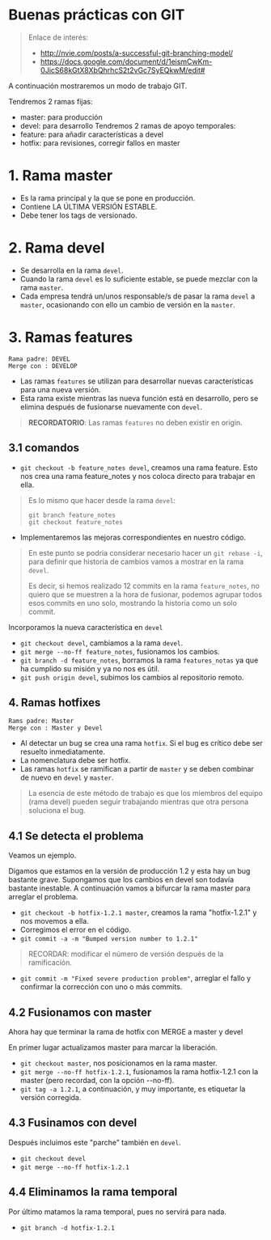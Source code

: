 
# Buenas prácticas con GIT

> Enlace de interés:
> * http://nvie.com/posts/a-successful-git-branching-model/
> * https://docs.google.com/document/d/1eismCwKm-0JicS68kGtX8XbQhrhcS2t2vGc7SyEQkwM/edit#

A continuación mostraremos un modo de trabajo GIT.

Tendremos 2 ramas fijas:
* master: para producción
* devel: para desarrollo
Tendremos 2 ramas de apoyo temporales:
* feature: para añadir características a devel
* hotfix: para revisiones, corregir fallos en master

# 1. Rama master

* Es la rama principal y la que se pone en producción.
* Contiene LA ÚLTIMA VERSIÓN ESTABLE.
* Debe tener los tags de versionado.

# 2. Rama devel

* Se desarrolla en la rama `devel`.
* Cuando la rama `devel` es lo suficiente estable, se puede mezclar con la rama `master`.
* Cada empresa tendrá un/unos responsable/s de pasar la rama `devel` a `master`, ocasionando con ello un cambio de versión en la `master`.

# 3. Ramas features

```
Rama padre: DEVEL  
Merge con : DEVELOP
```

* Las ramas `features` se utilizan para desarrollar nuevas características para una nueva versión.  
* Esta rama existe mientras las nueva función está en desarrollo, pero se elimina después de fusionarse nuevamente con `devel`.

> **RECORDATORIO**: Las ramas `features` no deben existir en origin.

## 3.1 comandos

* `git checkout -b feature_notes devel`, creamos una rama feature. Esto nos crea una rama feature_notes y nos coloca directo para trabajar en ella.

> Es lo mismo que hacer desde la rama `devel`:
> ```
> git branch feature_notes
> git checkout feature_notes
> ```

* Implementaremos las mejoras correspondientes en nuestro código.

> En este punto se podria considerar necesario hacer un `git rebase -i`, para definir que historia de cambios vamos a mostrar en la rama `devel`.
>
> Es decir, si hemos realizado 12 commits en la rama `feature_notes`, no quiero que se muestren a la hora de fusionar, podemos agrupar todos esos commits en uno solo, mostrando la historia como un solo commit.


Incorporamos la nueva característica en `devel`
* `git checkout devel`, cambiamos a la rama `devel`.
* `git merge --no-ff feature_notes`, fusionamos los cambios.
* `git branch -d feature_notes`, borramos la rama `features_notas` ya que ha cumplido su misión y ya no nos es útil.
* `git push origin devel`, subimos los cambios al repositorio remoto.

## 4. Ramas hotfixes

```
Rams padre: Master
Merge con : Master y Devel
```

* Al detectar un bug se crea una rama `hotfix`. Si el bug es crítico debe ser resuelto inmediatamente.
* La nomenclatura debe ser hotfix.
* Las ramas `hotfix` se ramifican a partir de `master` y se deben combinar de nuevo en `devel` y `master`.

> La esencia de este método de trabajo es que los miembros del equipo (rama devel) pueden seguir trabajando mientras que otra persona soluciona el bug.

## 4.1 Se detecta el problema

Veamos un ejemplo.

Digamos que estamos en la versión de producción 1.2 y esta hay un bug bastante grave. Supongamos que los cambios en devel son todavía bastante inestable.
A continuación vamos a bifurcar la rama master para arreglar el problema.

* `git checkout -b hotfix-1.2.1 master`, creamos la rama "hotfix-1.2.1" y nos movemos a ella.
* Corregimos el error en el código.
* `git commit -a -m "Bumped version number to 1.2.1"`

> RECORDAR: modificar el número de versión después de la ramificación.

* `git commit -m "Fixed severe production problem"`, arreglar el fallo y confirmar la corrección con uno o más commits.

## 4.2 Fusionamos con master

Ahora hay que terminar la rama de hotfix con MERGE a master y devel

En primer lugar actualizamos master para marcar la liberación.

* `git checkout master`, nos posicionamos en la rama master.
* `git merge --no-ff hotfix-1.2.1`, fusionamos la rama hotfix-1.2.1 con la master (pero recordad, con la opción --no-ff).
* `git tag -a 1.2.1`, a continuación, y muy importante, es etiquetar la versión corregida.

## 4.3 Fusinamos con devel

Después incluimos este "parche" también en `devel`.

* `git checkout devel`
* `git merge --no-ff hotfix-1.2.1`

## 4.4 Eliminamos la rama temporal

Por último matamos la rama temporal, pues no servirá para nada.

* `git branch -d hotfix-1.2.1`
